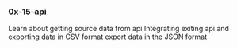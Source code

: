 ### 0x-15-api
Learn about getting source data from api
Integrating exiting api and exporting data in CSV format
export data in the JSON format
